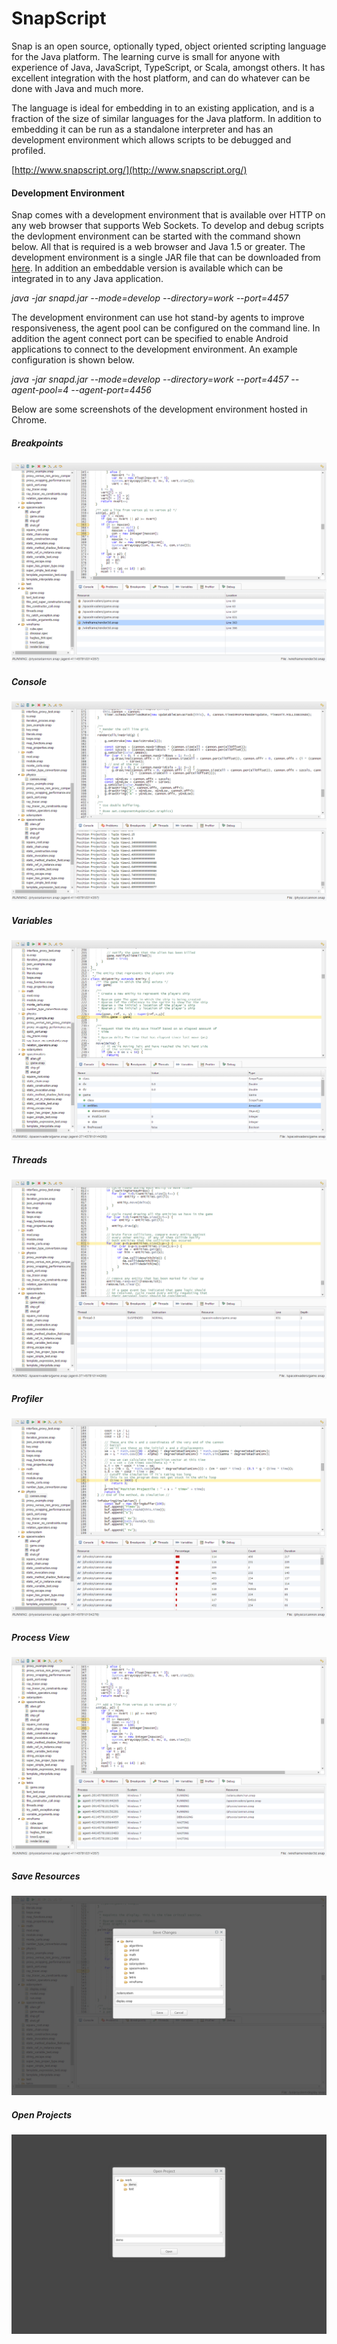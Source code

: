 SnapScript
==============

Snap is an open source, optionally typed, object oriented scripting language for the Java platform. The learning curve is small for anyone with experience of Java, JavaScript, TypeScript, or Scala, amongst others. It has excellent integration with the host platform, and can do whatever can be done with Java and much more.

The language is ideal for embedding in to an existing application, and is a fraction of the size of similar languages for the Java platform. In addition to embedding it can be run as a standalone interpreter and has an development environment which allows scripts to be debugged and profiled.

[http://www.snapscript.org/](http://www.snapscript.org/)

#### Development Environment

Snap comes with a development environment that is available over HTTP on any web browser that supports Web Sockets. To develop and debug scripts the devlopment environment can be started with the command shown below. All that is required is a web browser and Java 1.5 or greater. The development environment is a single JAR file that can be downloaded from [here](https://github.com/snapscript/snap-release). In addition an embeddable version is available which can be integrated in to any Java application.

*java -jar snapd.jar --mode=develop --directory=work --port=4457*

The development environment can use hot stand-by agents to improve responsiveness, the agent pool can be configured on the command line. In addition the agent connect port can be specified to enable Android applications to connect to the development environment. An example configuration is shown below.

*java -jar snapd.jar --mode=develop --directory=work --port=4457 --agent-pool=4 --agent-port=4456*

Below are some screenshots of the development environment hosted in Chrome.

##### Breakpoints
![Developer Breakpoints](https://raw.githubusercontent.com/snapscript/snap-site/master/images/debugger_breakpoints.png)
##### Console
![Developer Console](https://raw.githubusercontent.com/snapscript/snap-site/master/images/debugger_console.png)
##### Variables
![Developer Variables](https://raw.githubusercontent.com/snapscript/snap-site/master/images/debugger_variables.png)
##### Threads
![Developer Threads](https://raw.githubusercontent.com/snapscript/snap-site/master/images/debugger_threads.png)
##### Profiler
![Developer Profiler](https://raw.githubusercontent.com/snapscript/snap-site/master/images/debugger_profiler.png)
##### Process View
![Developer Debug](https://raw.githubusercontent.com/snapscript/snap-site/master/images/debugger_agents.png)
##### Save Resources
![Developer Debug](https://raw.githubusercontent.com/snapscript/snap-site/master/images/debugger_save.png)
##### Open Projects
![Developer Debug](https://raw.githubusercontent.com/snapscript/snap-site/master/images/debugger_open.png)
